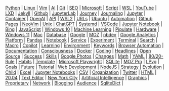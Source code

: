 
[Python](/python/) | [Linux](/linux/) | [Vim](/vim/) | [AI](/ai/) | [Git](/git/) | 
[SEO](/seo/) | [Microsoft](/microsoft/) | [Script](/script/) | [WSL](/wsl/) | [YouTube](/youtube/) | 
[LXD](/lxd/) | [Jekyll](/jekyll/) | [Github](/github/) | [JupyterLab](/jupyterlab/) | [Journey](/journey/) | 
[Journaling](/journaling/) | [Jupyter](/jupyter/) | [Container](/container/) | [OpenAI](/openai/) | [API](/api/) | 
[WSL2](/wsl2/) | [URLs](/url/) | [Ubuntu](/ubuntu/) | [Automation](/automation/) | [Github Pages](/github-pages/) | 
[NeoVim](/neovim/) | [Unix](/unix/) | [ChatGPT](/chatgpt/) | [Systemd](/systemd/) | [VSCode](/vscode/) | 
[Jupyter Notebook](/jupyter-notebook/) | [Bing](/bing/) | [JavaScript](/javascript/) | [Windows 10](/windows-10/) | [Machine Learning](/machine-learning/) | 
[Pipulate](/pipulate/) | [Hardware](/hardware/) | [Windows 11](/windows-11/) | [Mac](/mac/) | [Database](/database/) | 
[Google](/google/) | [MOZ](/moz/) | [nbdev](/nbdev/) | [Google Analytics](/google-analytics/) | [Platform](/platform/) | 
[Pandas](/panda/) | [Notebook](/notebook/) | [Service](/service/) | [Experiment](/experiment/) | [Terminal](/terminal/) | 
[Search](/search/) | [Macro](/macro/) | [Copilot](/copilot/) | [Learning](/learning/) | [Environment](/environment/) | 
[Keywords](/keywords/) | [Browser Automation](/browser-automation/) | [Documentation](/documentation/) | [Consciousness](/consciousness/) | [Docker](/docker/) | 
[Coding](/coding/) | [Headlines](/headline/) | [Open Source](/open-source/) | [Success](/success/) | [Skills](/skill/) | 
[Google Photos](/google-photos/) | [Changes](/change/) | [Math](/math/) | [YAML](/yaml/) | [80/20-Rule](/80-20-rule/) | 
[Habits](/habit/) | [Template](/template/) | [Microsoft Playwright](/microsoft-playwright/) | [SQLite](/sqlite/) | [MOZ Pro](/moz-pro/) | 
[LPvg](/lpvg/) | [Goals](/goal/) | [Future](/future/) | [Tutorial](/tutorial/) | [Web Development](/web-development/) | 
[NodeJS](/nodejs/) | [Strategy](/strategy/) | [Evolution](/evolution/) | [Child](/child/) | [Excel](/excel/) | 
[Jupyter Notebooks](/jupyter-notebooks/) | [CSV](/csv/) | [Organization](/organization/) | [Twitter](/twitter/) | [HTML](/html/) | 
[20.04](/20-04/) | [Text Editor](/text-editor/) | [New York City](/new-york-city/) | [Artificial Intelligence](/artificial-intelligence/) | [Graphics](/graphic/) | 
[Proprietary](/proprietary/) | [Network](/network/) | [Blogging](/blogging/) | [Audience](/audience/) | [SqliteDict](/sqlitedict/) | 